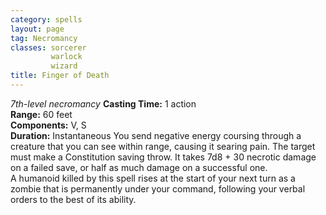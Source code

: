 ```yaml
---
category: spells
layout: page
tag: Necromancy
classes: sorcerer
         warlock
         wizard
title: Finger of Death 
---
```

_7th-level necromancy_ 
**Casting Time:** 1 action    
**Range:** 60 feet    
**Components:** V, S    
**Duration:** Instantaneous 
You send negative energy coursing through a creature that you can see within range, causing it searing pain. The target must make a Constitution saving throw. It takes 7d8 + 30 necrotic damage on a failed save, or half as much damage on a successful one.    
A humanoid killed by this spell rises at the start of your next turn as a zombie that is permanently under your command, following your verbal orders to the best of its ability. 